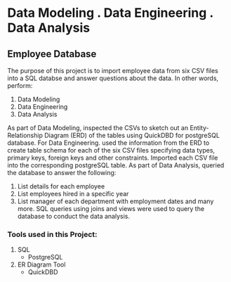 # Data Modeling . Data Engineering . Data Analysis

## Employee Database
The purpose of this project is to import employee data from six CSV files into a SQL databse and answer questions about the data. In other words, perform:
  1. Data Modeling 
  2. Data Engineering
  3. Data Analysis

As part of Data Modeling, inspected the CSVs to sketch out an Entity-Relationship Diagram (ERD) of the tables using QuickDBD for postgreSQL database.
For Data Engineering. used the information from the ERD to create table schema for each of the six CSV files specifying data types, primary keys, foreign keys and other constraints. Imported each CSV file into the corresponding postgreSQL table. As part of Data Analysis, queried the database to answer the following:
  1. List details for each employee
  2. List employees hired in a specific year 
  3. List manager of each department with employment dates 
 and many more. SQL queries using joins and views were used to query the database to conduct the data analysis.  

### Tools used in this Project:
  1. SQL 
       * PostgreSQL
  2. ER Diagram Tool
       * QuickDBD 
